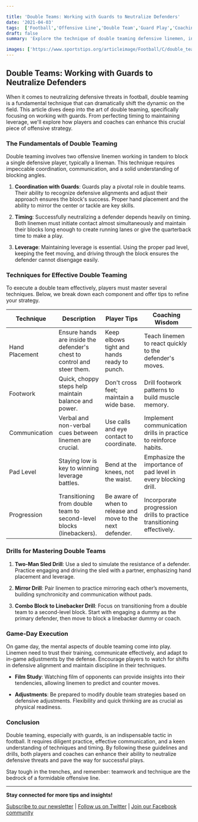 ```yaml
---

title: 'Double Teams: Working with Guards to Neutralize Defenders'
date: '2021-04-03'
tags:  ['Football','Offensive Line','Double Team','Guard Play','Coaching Tips']
draft: false
summary: 'Explore the technique of double teaming defensive linemen, including coordination with guards, timing, and maintaining leverage.'

images: ['https://www.sportstips.org/articleimage/Football/C/double_teams_working_with_guards_to_neutralize_defenders.webp']
---
```


## Double Teams: Working with Guards to Neutralize Defenders

When it comes to neutralizing defensive threats in football, double teaming is a fundamental technique that can dramatically shift the dynamic on the field. This article dives deep into the art of double teaming, specifically focusing on working with guards. From perfecting timing to maintaining leverage, we'll explore how players and coaches can enhance this crucial piece of offensive strategy.

### The Fundamentals of Double Teaming

Double teaming involves two offensive linemen working in tandem to block a single defensive player, typically a lineman. This technique requires impeccable coordination, communication, and a solid understanding of blocking angles.

1. **Coordination with Guards**: Guards play a pivotal role in double teams. Their ability to recognize defensive alignments and adjust their approach ensures the block's success. Proper hand placement and the ability to mirror the center or tackle are key skills.

2. **Timing**: Successfully neutralizing a defender depends heavily on timing. Both linemen must initiate contact almost simultaneously and maintain their blocks long enough to create running lanes or give the quarterback time to make a play.

3. **Leverage**: Maintaining leverage is essential. Using the proper pad level, keeping the feet moving, and driving through the block ensures the defender cannot disengage easily.

### Techniques for Effective Double Teaming

To execute a double team effectively, players must master several techniques. Below, we break down each component and offer tips to refine your strategy.

| Technique         | Description                                                                                                            | Player Tips                                                                                          | Coaching Wisdom                                                                                        |
|-------------------|------------------------------------------------------------------------------------------------------------------------|------------------------------------------------------------------------------------------------------|-------------------------------------------------------------------------------------------------------|
| Hand Placement    | Ensure hands are inside the defender's chest to control and steer them.                                               | Keep elbows tight and hands ready to punch.                                                        | Teach linemen to react quickly to the defender's moves.                                               |
| Footwork          | Quick, choppy steps help maintain balance and power.                                                                 | Don't cross feet; maintain a wide base.                                                             | Drill footwork patterns to build muscle memory.                                                      |
| Communication     | Verbal and non-verbal cues between linemen are crucial.                                                             | Use calls and eye contact to coordinate.                                                            | Implement communication drills in practice to reinforce habits.                                       |
| Pad Level         | Staying low is key to winning leverage battles.                                                                      | Bend at the knees, not the waist.                                                                   | Emphasize the importance of pad level in every blocking drill.                                        |
| Progression       | Transitioning from double team to second-level blocks (linebackers).                                                  | Be aware of when to release and move to the next defender.                                           | Incorporate progression drills to practice transitioning effectively.                                |

### Drills for Mastering Double Teams

1. **Two-Man Sled Drill**: Use a sled to simulate the resistance of a defender. Practice engaging and driving the sled with a partner, emphasizing hand placement and leverage.

2. **Mirror Drill**: Pair linemen to practice mirroring each other’s movements, building synchronicity and communication without pads. 

3. **Combo Block to Linebacker Drill**: Focus on transitioning from a double team to a second-level block. Start with engaging a dummy as the primary defender, then move to block a linebacker dummy or coach.

### Game-Day Execution

On game day, the mental aspects of double teaming come into play. Linemen need to trust their training, communicate effectively, and adapt to in-game adjustments by the defense. Encourage players to watch for shifts in defensive alignment and maintain discipline in their techniques.

- **Film Study**: Watching film of opponents can provide insights into their tendencies, allowing linemen to predict and counter moves.
  
- **Adjustments**: Be prepared to modify double team strategies based on defensive adjustments. Flexibility and quick thinking are as crucial as physical readiness.

### Conclusion

Double teaming, especially with guards, is an indispensable tactic in football. It requires diligent practice, effective communication, and a keen understanding of techniques and timing. By following these guidelines and drills, both players and coaches can enhance their ability to neutralize defensive threats and pave the way for successful plays.

Stay tough in the trenches, and remember: teamwork and technique are the bedrock of a formidable offensive line.

---

**Stay connected for more tips and insights!** 

[Subscribe to our newsletter](#)   | [Follow us on Twitter](#)   | [Join our Facebook community](#)  
```